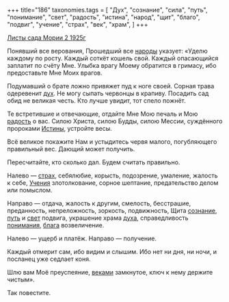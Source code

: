 +++
title="186"
taxonomies.tags = [
 "Дух",
 "сознание",
 "сила",
 "путь",
 "понимание",
 "свет",
 "радость",
 "истина",
 "народ",
 "щит",
 "благо",
 "подвиг",
 "учение",
 "страх",
 "век",
 "храм",
]
+++

[Листы сада Мории 2 1925г](/agni/1925)

Понявший все верования, Прошедший все [народы](/tags/народ) указует: «Уделю каждому по росту. Каждый соткёт кошель свой. Каждый опасающийся заплатит по счёту Мне. Улыбка врагу Моему обратится в гримасу, ибо предоставьте Мне Моих врагов.   

Подумавший о брате ложно привяжет пуд к ноге своей. Сорная трава одеревенит [дух](/tags/Дух). Не могу сыпать червонцы в крапиву. Посадить сад обид не великая честь. Кто лучше увидит, тот спело пожнёт.   

Те встретившие и отвечающие, отдайте Мне Мою печаль и Мою [радость](/tags/радость) о вас. Силою Христа, силою Будды, силою Мессии, суждённого пророками [Истины](/tags/истина), устройте весы.   

Всё великое покажите Нам и устыдитесь червя малого, погубляющего правильный вес. Дающий может получить.   

Пересчитайте, кто сколько дал. Будем считать правильно.   

Налево — [страх](/tags/страх), себялюбие, корысть, подозрение, умаление, жалость к себе, [Учения](/tags/учение) злотолкование, сорное шептание, предательство делом или помыслом.   

Направо — отдача, жалость к другим, смелость, бесстрашие, преданность, непреложность, зоркость, подвижность, Щита [сознание](/tags/сознание), [путь](/tags/путь) и [свет](/tags/свет) подвига, украшение храма [духа](/tags/Дух), справедливость [понимания](/tags/понимание), [блага](/tags/благо) возвеличение.   

Налево — ущерб и платёж. Направо — получение.   

Каждый отмерит сам, ибо видим и слышим. Ибо нет ни дня, ни ночи, и посланец уже седлает коня.   

Шлю вам Моё преуспеяние, [веками](/tags/век) замкнутое, ключ к нему держите чистым».   

Так повестите.   

